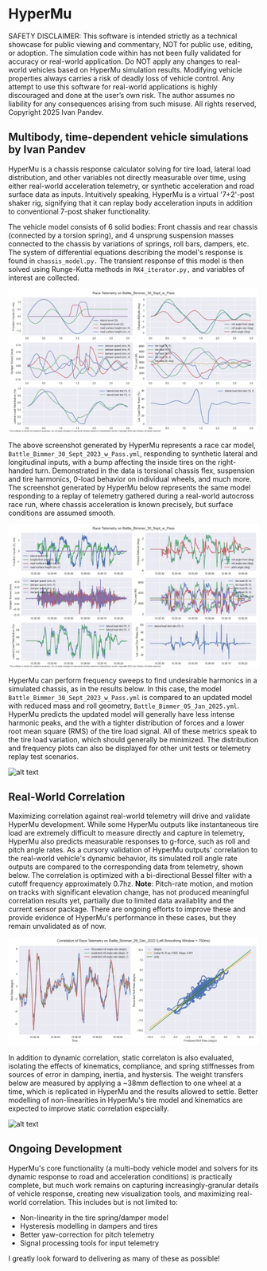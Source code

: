 # HyperMu
SAFETY DISCLAIMER: This software is intended strictly as a technical showcase for public viewing and commentary, NOT for public use, editing, or adoption. The simulation code within has not been fully validated for accuracy or real-world application. Do NOT apply any changes to real-world vehicles based on HyperMu simulation results. Modifying vehicle properties always carries a risk of deadly loss of vehicle control. Any attempt to use this software for real-world applications is highly discouraged and done at the user’s own risk. The author assumes no liability for any consequences arising from such misuse. All rights reserved, Copyright 2025 Ivan Pandev.

## Multibody, time-dependent vehicle simulations by Ivan Pandev
HyperMu is a chassis response calculator solving for tire load, lateral load distribution, and other variables not directly measurable over time, using either real-world acceleration telemetry, or synthetic acceleration and road surface data as inputs. Intuitively speaking, HyperMu is a virtual '7+2'-post shaker rig, signifying that it can replay body acceleration inputs in addition to conventional 7-post shaker functionality.

The vehicle model consists of 6 solid bodies: Front chassis and rear chassis (connected by a torsion spring), and 4 unsprung suspension masses connected to the chassis by variations of springs, roll bars, dampers, etc. The system of differential equations describing the model's response is found in `chassis_model.py.` The transient response of this model is then solved using Runge-Kutta methods in `RK4_iterator.py,` and variables of interest are collected.

![alt text](https://github.com/IvanPandevEngineering/ChassisDyne_Alpha/blob/main/images/demo4.png)

The above screenshot generated by HyperMu represents a race car model, `Battle_Bimmer_30_Sept_2023_w_Pass.yml`, responding to synthetic lateral and longitudinal inputs, with a bump affecting the inside tires on the right-handed turn. Demonstrated in the data is torsional chassis flex, suspension and tire harmonics, 0-load behavior on individual wheels, and much more. The screenshot generated by HyperMu below represents the same model responding to a replay of telemetry gathered during a real-world autocross race run, where chassis acceleration is known precisely, but surface conditions are assumed smooth.

![alt text](https://github.com/IvanPandevEngineering/ChassisDyne_Alpha/blob/main/images/demo3.png)

HyperMu can perform frequency sweeps to find undesirable harmonics in a simulated chassis, as in the results below. In this case, the model `Battle_Bimmer_30_Sept_2023_w_Pass.yml` is compared to an updated model with reduced mass and roll geometry, `Battle_Bimmer_05_Jan_2025.yml`. HyperMu predicts the updated model will generally have less intense harmonic peaks, and the with a tighter distribution of forces and a lower root mean square (RMS) of the tire load signal. All of these metrics speak to the tire load variation, which should generally be minimized. The distribution and frequency plots can also be displayed for other unit tests or telemetry replay test scenarios.

![alt text](https://github.com/IvanPandevEngineering/ChassisDyne_Alpha/blob/main/images/dist_freq_roll_sweep.png)

## Real-World Correlation
Maximizing correlation against real-world telemetry will drive and validate HyperMu development. While some HyperMu outputs like instantaneous tire load are extremely difficult to measure directly and capture in telemetry, HyperMu also predicts measurable responses to g-force, such as roll and pitch angle rates. As a cursory validation of HyperMu outputs' correlation to the real-world vehicle's dynamic behavior, its simulated roll angle rate outputs are compared to the corresponding data from telemetry, shown below. The correlation is optimized with a bi-directional Bessel filter with a cutoff frequency approximately 0.7hz. **Note**: Pitch-rate motion, and motion on tracks with significant elevation change, has not produced meaningful correlation results yet, partially due to limited data availablity and the current sensor package. There are ongoing efforts to improve these and provide evidence of HyperMu's performance in these cases, but they remain unvalidated as of now.

![alt text](https://github.com/IvanPandevEngineering/ChassisDyne_Alpha/blob/main/images/corr3.png)

In addition to dynamic correlation, static correlaton is also evaluated, isolating the effects of kinematics, compliance, and spring stiffnesses from sources of error in damping, inertia, and hystersis. The weight transfers below are measured by applying a ~38mm deflection to one wheel at a time, which is replicated in HyperMu and the results allowed to settle. Better modelling of non-linearities in HyperMu's tire model and kinematics are expected to improve static correlation especially.

![alt text](https://github.com/IvanPandevEngineering/ChassisDyne_Alpha/blob/main/images/static_corr_1.png)

## Ongoing Development
HyperMu's core functionality (a multi-body vehicle model and solvers for its dynamic response to road and acceleration conditions) is practically complete, but much work remains on capturing increasingly-granular details of vehicle response, creating new visualization tools, and maximizing real-world correlation. This includes but is not limited to:
- Non-linearity in the tire spring/damper model
- Hysteresis modelling in dampers and tires
- Better yaw-correction for pitch telemetry
- Signal processing tools for input telemetry

I greatly look forward to delivering as many of these as possible!
